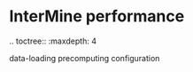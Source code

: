 InterMine performance
================================


.. toctree::
   :maxdepth: 4
      
   data-loading
   precomputing
   configuration
   
